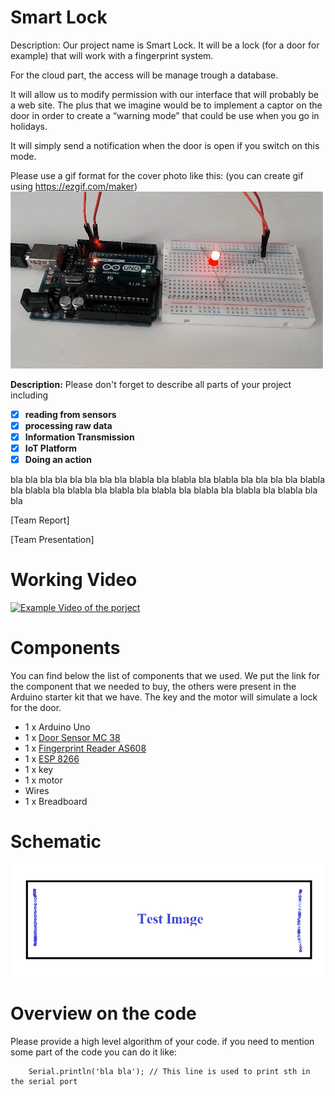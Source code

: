 
# Smart Lock

Description: Our project name is Smart Lock. It will be a lock (for a door for example) that will work with a fingerprint system.

For the cloud part, the access will be manage trough a database.

It will allow us to modify permission with our interface that will probably be a web site. The plus that we imagine would be to implement a captor on the door in order to create a “warning mode” that could be use when you go in holidays.

It will simply send a notification when the door is open if you switch on this mode.

Please use a gif format for the cover photo like this: (you can create gif using https://ezgif.com/maker)
![Cover GIF](doc/Arduino_LED.gif?raw=true)

**Description:**  Please don't forget to describe all parts of your project including 
 - [x] **reading from sensors** 
 - [x] **processing raw data**
 - [x] **Information Transmission**
 - [x] **IoT Platform**
 - [x] **Doing an action**

bla bla bla bla bla bla bla bla blabla bla blabla bla blabla bla bla  bla bla blabla bla blabla bla blabla bla blabla bla blabla bla blabla bla blabla bla blabla bla bla

[Team Report]

[Team Presentation]

# Working Video

 [![Example Video of the porject](https://img.youtube.com/vi/ucZl6vQ_8Uo/0.jpg)](https://www.youtube.com/watch?v=ucZl6vQ_8Uo)

# Components

You can find below the list of components that we used. We put the link for the component that we needed to buy, the others were present in the Arduino starter kit that we have. The key and the motor will simulate a lock for the door.

- 1 x Arduino Uno
- 1 x [Door Sensor MC 38](https://www.amazon.fr/ARCELI-D%C3%A9tecteur-Fen%C3%AAtre-Filaire-Magn%C3%A9tique/dp/B07DN21G36/ref=sr_1_3?__mk_fr_FR=%C3%85M%C3%85%C5%BD%C3%95%C3%91&dchild=1&keywords=MC-38&qid=1607008136&sr=8-3)
- 1 x [Fingerprint Reader AS608](https://www.banggood.com/fr/AS608-Fingerprint-Reader-Sensor-Module-Optical-Fingerprint-Module-Locks-Serial-Communication-Interface-p-1565798.html?rmmds=search&cur_warehouse=CN)
- 1 x [ESP 8266](https://www.amazon.fr/AZDelivery-D1-Mini-d%C3%A9veloppement-compatible/dp/B01N9RXGHY/ref=sr_1_2_sspa?__mk_fr_FR=%C3%85M%C3%85%C5%BD%C3%95%C3%91&dchild=1&keywords=esp8266&qid=1607008147&sr=8-2-spons&psc=1&spLa=ZW5jcnlwdGVkUXVhbGlmaWVyPUExTTU5S1pUUlJCUk1KJmVuY3J5cHRlZElkPUEwMjMwMDA5MUJSQTMxOVpST0JCMyZlbmNyeXB0ZWRBZElkPUEwMzg5ODUwM1BNQk5BREE0UEozQyZ3aWRnZXROYW1lPXNwX2F0ZiZhY3Rpb249Y2xpY2tSZWRpcmVjdCZkb05vdExvZ0NsaWNrPXRydWU=)
- 1 x key
- 1 x motor 
- Wires
- 1 x Breadboard

# Schematic
![schema](doc/photo.png?raw=true)

# Overview on the code
Please provide a high level algorithm of your code. if you need to mention some part of the code you can do it like:
```Arduino
	Serial.println('bla bla'); // This line is used to print sth in the serial port
``` 


